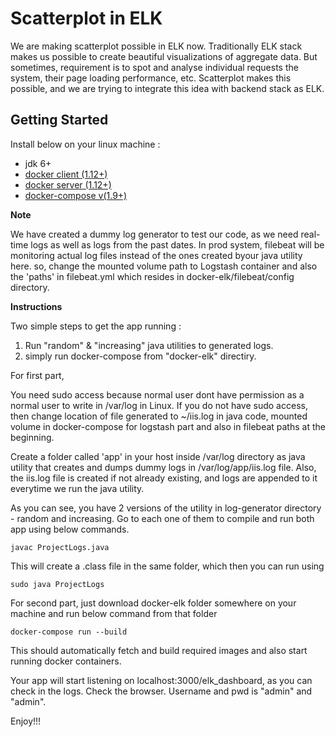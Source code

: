 # Scatterplot in ELK

We are making scatterplot possible in ELK now. Traditionally ELK stack makes us possible to create beautiful visualizations of aggregate data. But sometimes, requirement is to spot and analyse individual requests the system, their page loading performance, etc. Scatterplot makes this possible, and we are trying to integrate this idea with backend stack as ELK.

## Getting Started

Install below on your linux machine :

* jdk 6+
* [docker client (1.12+)](https://docs.docker.com/engine/installation/linux/fedora/) 
* [docker server (1.12+)](https://docs.docker.com/engine/installation/linux/fedora/)
* [docker-compose v(1.9+)](https://docs.docker.com/compose/install/) 



**Note** 

We have created a dummy log generator to test our code, as we need real-time logs as well as logs from the past dates. In prod system, filebeat will be monitoring actual log files instead of the ones created byour java utility here. so, change the mounted volume path to Logstash container and also the 'paths' in filebeat.yml which resides in docker-elk/filebeat/config directory.

**Instructions**

Two simple steps to get the app running :
1. Run "random" & "increasing" java utilities to generated logs.
2. simply run docker-compose from "docker-elk" directiry.

For first part,  

You need sudo access because normal user dont have permission as a normal user to write in /var/log in Linux.
If you do not have sudo access, then change location of file generated to ~/iis.log in java code, mounted volume in docker-compose for logstash part and also in filebeat paths at the beginning.

Create a folder called 'app' in your host inside /var/log directory as java utility that creates and dumps dummy logs in
/var/log/app/iis.log file. Also, the iis.log file is created if not already existing, and logs are appended to it everytime we run the java utility.

As you can see, you have 2 versions of the utility in log-generator directory - random and increasing. Go to each one of them to compile and run both app using below commands. 

```
javac ProjectLogs.java
```

This will create a .class file in the same folder, which then you can run using

```
sudo java ProjectLogs
```

For second part, just download docker-elk folder somewhere on your machine and run below command from that folder 

```
docker-compose run --build 
```

This should automatically fetch and build required images and also start running docker containers.

Your app will start listening on localhost:3000/elk_dashboard, as you can check in the logs.
Check the browser. Username and pwd is "admin" and "admin".

Enjoy!!!


